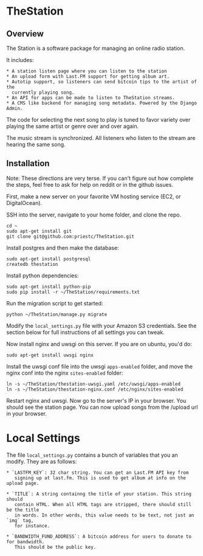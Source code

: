 # TheStation

## Overview

The Station is a software package for managing an online radio station.

It includes:

    * A station listen page where you can listen to the station
    * An upload form with Last.FM support for getting album art.
    * Autotip support, so listeners can send bitcoin tips to the artist of the
      currently playing song.
    * An API for apps can be made to listen to TheStation streams.
    * A CMS like backend for managing song metadata. Powered by the Django Admin.

The code for selecting the next song to play is tuned to favor variety over
playing the same artist or genre over and over again.

The music stream is synchronized. All listeners who listen to the stream are
hearing the same song.

## Installation

Note: These directions are very terse. If you can't figure out how complete the steps,
feel free to ask for help on reddit or in the github issues.

First, make a new server on your favorite VM hosting service (EC2, or DigitalOcean).

SSH into the server, navigate to your home folder, and clone the repo.

    cd ~
    sudo apt-get install git
    git clone git@github.com:priestc/TheStation.git

Install postgres and then make the database:

    sudo apt-get install postgresql
    createdb thestation

Install python dependencies:

    sudo apt-get install python-pip
    sudo pip install -r ~/TheStation/requirements.txt

Run the migration script to get started:

    python ~/TheStation/manage.py migrate

Modify the `local_settings.py` file with your Amazon S3 credentials. See the
section below for full instructions of all settings you can tweak.

Now install nginx and uwsgi on this server. If you are on ubuntu, you'd do:

    sudo apt-get install uwsgi nginx

Install the uwsgi conf file into the uwsgi `apps-enabled` folder,
and move the nginx conf into the nginx `sites-enabled` folder:

    ln -s ~/TheStation/thestation-uwsgi.yaml /etc/uwsgi/apps-enabled
    ln -s ~/TheStation/thestation-nginx.conf /etc/nginx/sites-enabled

Restart nginx and uwsgi. Now go to the server's IP in your browser.
You should see the station page. You can now upload songs from the /upload url
in your browser.


# Local Settings

The file `local_settings.py` contains a bunch of variables that you an modify.
They are as follows:

    * `LASTFM_KEY`: 32 char string. You can get an Last.FM API key from
       signing up at last.fm. This is used to get album at info on the upload page.

    * `TITLE`: A string containng the title of your station. This string should
       contain HTML. When all HTML tags are stripped, there should still be the title
       in words. In other words, this value needs to be text, not just an `img` tag,
       for instance.

    * `BANDWIDTH_FUND_ADDRESS`: A bitcoin address for users to donate to for bandwidth.
       This should be the public key.
